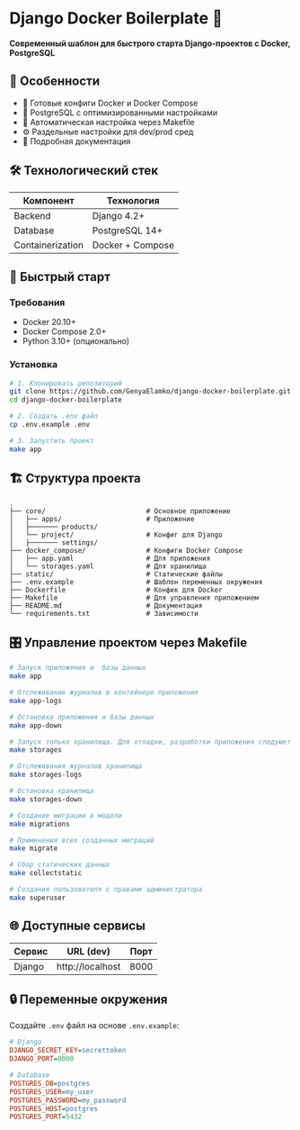 # Django Docker Boilerplate 🚀

**Современный шаблон для быстрого старта Django-проектов с Docker, PostgreSQL**

## 📌 Особенности

- 🐳 Готовые конфиги Docker и Docker Compose
- 🐘 PostgreSQL с оптимизированными настройками
- 🔧 Автоматическая настройка через Makefile
- ⚙️ Раздельные настройки для dev/prod сред
- 📝 Подробная документация

## 🛠 Технологический стек

| Компонент        | Технология       |
| ---------------- | ---------------- |
| Backend          | Django 4.2+      |
| Database         | PostgreSQL 14+   |
| Containerization | Docker + Compose |

## 🚀 Быстрый старт

### Требования

- Docker 20.10+
- Docker Compose 2.0+
- Python 3.10+ (опционально)

### Установка

```bash
# 1. Клонировать репозиторий
git clone https://github.com/GenyaElamko/django-docker-boilerplate.git
cd django-docker-boilerplate

# 2. Создать .env файл
cp .env.example .env

# 3. Запустить проект
make app
```

## 🏗 Структура проекта

```
.
├── core/                         # Основное приложение
│   ├── apps/                     # Приложение
│   ├─────── products/
│   └── project/                  # Конфиг для Django
│   ├─────── settings/
├── docker_compose/               # Конфиги Docker Compose
│   ├── app.yaml                  # Для приложения
│   └── storages.yaml             # Для хранилища
├── static/                       # Статические файлы
├── .env.example                  # Шаблон переменных окружения
├── Dockerfile                    # Конфик для Docker
├── Makefile                      # Для управления приложением
├── README.md                     # Документация
└── requirements.txt              # Зависимости

```

## 🎛 Управление проектом через Makefile

```bash
# Запуск приложения и  базы данных
make app

# Отслеживание журналов в контейнере приложения
make app-logs

# Остановка приложения и базы данных
make app-down

# Запуск только хранилища. Для отладки, разработки приложения следуюет запускать локально
make storages

# Отслеживания журналов хранилища
make storages-logs

# Остановка хранилища
make storages-down

# Создание миграции в модели
make migrations

# Применения всех созданных миграций
make migrate

# Сбор статических данных
make collectstatic

# Создания пользователя с правами администратора
make superuser
```

## 🌐 Доступные сервисы

| Сервис | URL (dev)        | Порт |
| ------ | ---------------- | ---- |
| Django | http://localhost | 8000 |

## 🔒 Переменные окружения

Создайте `.env` файл на основе `.env.example`:

```ini
# Django
DJANGO_SECRET_KEY=secrettoken
DJANGO_PORT=8000

# Database
POSTGRES_DB=postgres
POSTGRES_USER=my_user
POSTGRES_PASSWORD=my_password
POSTGRES_HOST=postgres
POSTGRES_PORT=5432
```
